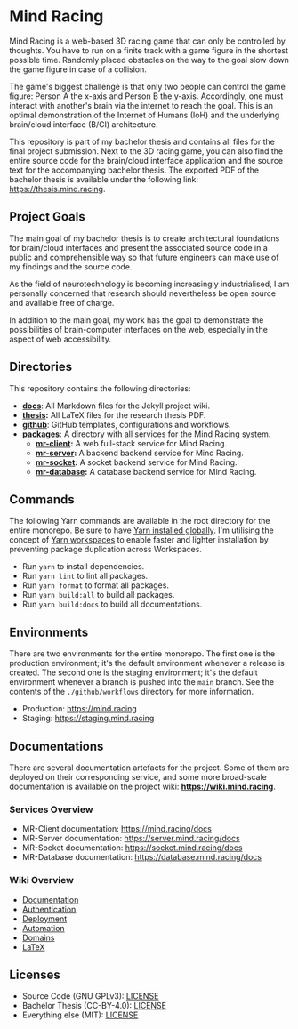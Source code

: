 # Mind Racing

Mind Racing is a web-based 3D racing game that can only be controlled by thoughts. You have to run on a finite track with a game figure in the shortest possible time. Randomly placed obstacles on the way to the goal slow down the game figure in case of a collision.

The game's biggest challenge is that only two people can control the game figure: Person A the x-axis and Person B the y-axis. Accordingly, one must interact with another's brain via the internet to reach the goal. This is an optimal demonstration of the Internet of Humans (IoH) and the underlying brain/cloud interface (B/CI) architecture.

This repository is part of my bachelor thesis and contains all files for the final project submission. Next to the 3D racing game, you can also find the entire source code for the brain/cloud interface application and the source text for the accompanying bachelor thesis. The exported PDF of the bachelor thesis is available under the following link: <https://thesis.mind.racing>.

## Project Goals

The main goal of my bachelor thesis is to create architectural foundations for brain/cloud interfaces and present the associated source code in a public and comprehensible way so that future engineers can make use of my findings and the source code.

As the field of neurotechnology is becoming increasingly industrialised, I am personally concerned that research should nevertheless be open source and available free of charge.

In addition to the main goal, my work has the goal to demonstrate the possibilities of brain-computer interfaces on the web, especially in the aspect of web accessibility.

## Directories

This repository contains the following directories:

- **[docs](/docs)**: All Markdown files for the Jekyll project wiki.
- **[thesis](/thesis):** All LaTeX files for the research thesis PDF.
- **[github](/.github)**: GitHub templates, configurations and workflows.
- **[packages](/packages)**: A directory with all services for the Mind Racing system.
  - **[mr-client](/packages/mr-client):** A web full-stack service for Mind Racing.
  - **[mr-server](/packages/mr-server):** A backend backend service for Mind Racing.
  - **[mr-socket](/packages/mr-socket):** A socket backend service for Mind Racing.
  - **[mr-database](/packages/mr-database):** A database backend service for Mind Racing.

## Commands

The following Yarn commands are available in the root directory for the entire monorepo. Be sure to have [Yarn installed globally](https://yarnpkg.com/getting-started/install). I'm utilising the concept of [Yarn workspaces](https://yarnpkg.com/features/workspaces) to enable faster and lighter installation by preventing package duplication across Workspaces.

- Run `yarn` to install dependencies.
- Run `yarn lint` to lint all packages.
- Run `yarn format` to format all packages.
- Run `yarn build:all` to build all packages.
- Run `yarn build:docs` to build all documentations.

## Environments

There are two environments for the entire monorepo. The first one is the production environment; it's the default environment whenever a release is created. The second one is the staging environment; it's the default environment whenever a branch is pushed into the `main` branch. See the contents of the `./github/workflows` directory for more information.

- Production: <https://mind.racing>
- Staging: <https://staging.mind.racing>

## Documentations

There are several documentation artefacts for the project. Some of them are deployed on their corresponding service, and some more broad-scale documentation is available on the project wiki: **<https://wiki.mind.racing>**.

### Services Overview

- MR-Client documentation: <https://mind.racing/docs>
- MR-Server documentation: <https://server.mind.racing/docs>
- MR-Socket documentation: <https://socket.mind.racing/docs>
- MR-Database documentation: <https://database.mind.racing/docs>

### Wiki Overview

- [Documentation](https://wiki.mind.racing/documentation)
- [Authentication](https://wiki.mind.racing/authentication)
- [Deployment](https://wiki.mind.racing/deployment)
- [Automation](https://wiki.mind.racing/automation)
- [Domains](https://wiki.mind.racing/domains)
- [LaTeX](https://wiki.mind.racing/latex)

## Licenses

- Source Code (GNU GPLv3): [LICENSE](/packages/LICENSE)
- Bachelor Thesis (CC-BY-4.0): [LICENSE](/thesis/LICENSE)
- Everything else (MIT): [LICENSE](LICENSE)
